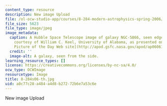```yaml
---
content_type: resource
description: New image Upload
file: /ol-ocw-studio-app/courses/8-284-modern-astrophysics-spring-2006/a0c77c28a484a4d8b27272b6e7a53c6e_8-284s06-th.jpg
file_size: 5623
file_type: image/jpeg
image_metadata:
  caption: A Hubble Space Telescope image of galaxy NGC-5866, seen edge-on. (Image
    courtesy of William C. Keel, University of Alabama, as presented on [NASA's Astronomy
    Picture of the Day Web site](http://apod.gsfc.nasa.gov/apod/ap060612.html).)
  credit: ''
  image-alt: A galaxy, seen from the side.
learning_resource_types: []
license: https://creativecommons.org/licenses/by-nc-sa/4.0/
ocw_type: OCWImage
resourcetype: Image
title: 8-284s06-th.jpg
uid: a0c77c28-a484-a4d8-b272-72b6e7a53c6e
---
```

New image Upload